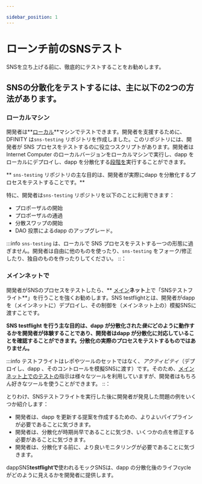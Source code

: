 ```yaml
---

sidebar_position: 1
---
```

# ローンチ前のSNSテスト

SNSを立ち上げる前に、徹底的にテストすることをお勧めします。

## SNSの分散化をテストするには、主に以下の2つの方法があります。

### ローカルマシン

開発者は**[ローカル](./testing-locally.md)**マシンでテストできます。開発者を支援するために、DFINITY は`sns-testing` リポジトリを作成しました。このリポジトリには、開発者が SNS プロセスをテストするのに役立つスクリプトがあります。開発者はInternet Computer のローカルバージョンをローカルマシンで実行し、dapp をローカルにデプロイし、dapp を分散化する[段階を](../launching/launch-summary.md)実行することができます。

** `sns-testing` リポジトリの主な目的は、開発者が実際にdapp を分散化するプロセスをテストすることです。**

特に、開発者は`sns-testing` リポジトリを以下のことに利用できます：

- プロポーザルの開始
- プロポーザルの通過
- 分散スワップの開始
- DAO 投票によるdapp のアップグレード。

:::info
`sns-testing` は、ローカルで SNS プロセスをテストする一つの形態に過ぎません。開発者は自由に他のものを使ったり、`sns-testing` をフォーク/修正したり、独自のものを作ったりしてください。
::：

### メインネットで

開発者がSNSのプロセスをテストしたら、** [メイン](./testing-on-mainnet.md)**ネット**上で「SNSテストフライト**」を行うことを強くお勧めします。SNS testflightとは、開発者がdapp を（メインネットに）デプロイし、その制御を（メインネット上の）模擬SNSに渡すことです。

**SNS testflight を行う主な目的は、dapp が分散化された*後に*どのように動作するかを開発者が体験することであり、開発者はdapp が分散化に対応していることを確認することができます。分散化の実際のプロセスをテストするものではありません。**

:::info
テストフライトはレポやツールのセットではなく、*アクティビティ*（デプロイし、dapp 、そのコントロールを模擬SNSに渡す）です。そのため、[メインネット上でのテストの](./testing-on-mainnet.md)指示は様々なツールを利用していますが、開発者はもちろん好きなツールを使うことができます。
::：

とりわけ、SNSテストフライトを実行した後に開発者が発見した問題の例をいくつか紹介します：

- 開発者は、dapp を更新する提案を作成するための、よりよいパイプラインが必要であることに気づきます。
- 開発者は、分散化が時期尚早であることに気づき、いくつかの点を修正する必要があることに気づきます。
- 開発者は、分散化する前に、より良いモニタリングが必要であることに気づきます。

dappSNS**testflightで**使われるモックSNSは、dapp の分散化後のライフcycle がどのように見えるかを開発者に提供します。

<!---


# SNS testing before launch

Before launching an SNS it is advisable to thoroughly test it. 

## Two main ways for testing an SNS decentralization

### On a local machine

Developers can test **[on a local machine](./testing-locally.md)**. To help developers, DFINITY has created the `sns-testing` repo which has scripts that help developers test the SNS process. They can run a local version of the Internet Computer on their local machine, deploy their dapp locally and run through [the stages](../launching/launch-summary.md) of decentralizing their dapp. 

**The main intent of `sns-testing` repo is for a developer to test the actual process of decentralizing their dapp.**

Among other things, developers can use `sns-testing` repo to: 
* Initiate proposals.
* Pass proposals.
* Start decentralization swaps.
* Upgrade the dapp via DAO voting.

:::info
`sns-testing` is just one form of testing SNS process locally. Developers should feel free to use others, fork/modify `sns-testing` or create their own.
:::


### On the mainnet

Once a developer has tested the process of an SNS, it is highly recommended they do an **"SNS testflight" [on the mainnet](./testing-on-mainnet.md)**. An SNS testflight is when a developer deploys their dapp (to the mainnet) and hands control of it to a mock SNS (on the mainnet). 

**The main intent of performing an SNS testflight is for a developer to experience how a dapp works *after* it has been decentralized, so developer can make sure their dapp is ready for decentralization. It does not test the actual process of decentralizing it.**

:::info 
A testflight is not a repo or set of tools, but an *activity* (deploying and dapp and handing control of it to a mock SNS), so the instructions for [testing on the mainnet](./testing-on-mainnet.md) utilize various tools, but developers can of course use any tools they wish. 
:::

Among other things, here are some examples of issues developers find after running an SNS testflight: 
* Developers notice they need a better pipeline for creating proposals to update a dapp.
* Developers notice they may have decentralized prematurely and need to fix some things.
* Developers notice they may need better monitoring before decentralizing.

The mock SNS used in a SNS testflight gives developers the ability to see how post-decentralization lifecycle of a dapp looks like, but still provides a way for a developer to keep control of their dapp. **Therefore, developers are encouraged to run and perform an SNS testflight on the mainnet, potentially for multiple days or weeks, to ensure that all aspects have been covered.**

-->
